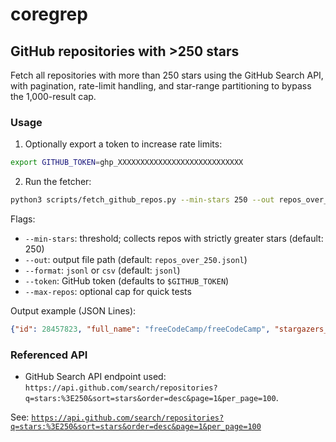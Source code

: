 # coregrep

## GitHub repositories with >250 stars

Fetch all repositories with more than 250 stars using the GitHub Search API, with pagination, rate-limit handling, and star-range partitioning to bypass the 1,000-result cap.

### Usage

1. Optionally export a token to increase rate limits:

```bash
export GITHUB_TOKEN=ghp_XXXXXXXXXXXXXXXXXXXXXXXXXXXX
```

2. Run the fetcher:

```bash
python3 scripts/fetch_github_repos.py --min-stars 250 --out repos_over_250.jsonl --format jsonl
```

Flags:
- `--min-stars`: threshold; collects repos with strictly greater stars (default: 250)
- `--out`: output file path (default: `repos_over_250.jsonl`)
- `--format`: `jsonl` or `csv` (default: `jsonl`)
- `--token`: GitHub token (defaults to `$GITHUB_TOKEN`)
- `--max-repos`: optional cap for quick tests

Output example (JSON Lines):

```json
{"id": 28457823, "full_name": "freeCodeCamp/freeCodeCamp", "stargazers_count": 426774, "language": "TypeScript"}
```

### Referenced API

- GitHub Search API endpoint used: `https://api.github.com/search/repositories?q=stars:%3E250&sort=stars&order=desc&page=1&per_page=100`.

See: [`https://api.github.com/search/repositories?q=stars:%3E250&sort=stars&order=desc&page=1&per_page=100`](https://api.github.com/search/repositories?q=stars:%3E250&sort=stars&order=desc&page=1&per_page=100)

